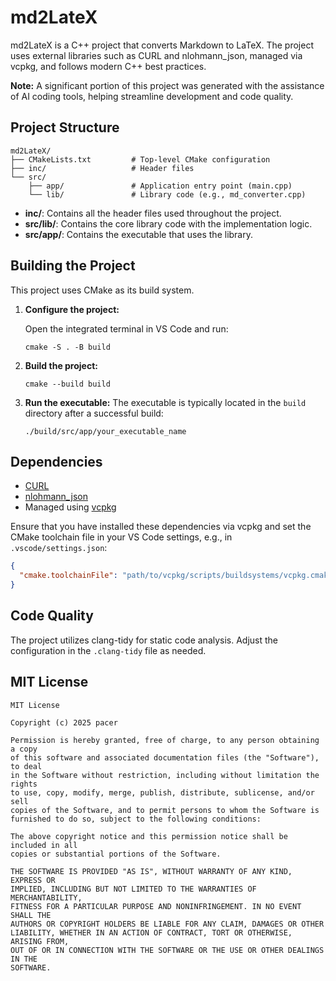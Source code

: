# md2LateX

md2LateX is a C++ project that converts Markdown to LaTeX. The project uses external libraries such as CURL and nlohmann_json, managed via vcpkg, and follows modern C++ best practices.

**Note:** A significant portion of this project was generated with the assistance of AI coding tools, helping streamline development and code quality.

## Project Structure

```
md2LateX/
├── CMakeLists.txt         # Top-level CMake configuration
├── inc/                   # Header files
└── src/
    ├── app/               # Application entry point (main.cpp)
    └── lib/               # Library code (e.g., md_converter.cpp)
```

- **inc/**: Contains all the header files used throughout the project.
- **src/lib/**: Contains the core library code with the implementation logic.
- **src/app/**: Contains the executable that uses the library.

## Building the Project

This project uses CMake as its build system.

1. **Configure the project:**

   Open the integrated terminal in VS Code and run:

   ```shell
   cmake -S . -B build
   ```

2. **Build the project:**

   ```shell
   cmake --build build
   ```

3. **Run the executable:**
   The executable is typically located in the `build` directory after a successful build:
   ```shell
   ./build/src/app/your_executable_name
   ```

## Dependencies

- [CURL](https://curl.se/libcurl/)
- [nlohmann_json](https://github.com/nlohmann/json)
- Managed using [vcpkg](https://github.com/microsoft/vcpkg)

Ensure that you have installed these dependencies via vcpkg and set the CMake toolchain file in your VS Code settings, e.g., in `.vscode/settings.json`:

```json
{
  "cmake.toolchainFile": "path/to/vcpkg/scripts/buildsystems/vcpkg.cmake"
}
```

## Code Quality

The project utilizes clang-tidy for static code analysis. Adjust the configuration in the `.clang-tidy` file as needed.

## MIT License

```
MIT License

Copyright (c) 2025 pacer

Permission is hereby granted, free of charge, to any person obtaining a copy
of this software and associated documentation files (the "Software"), to deal
in the Software without restriction, including without limitation the rights
to use, copy, modify, merge, publish, distribute, sublicense, and/or sell
copies of the Software, and to permit persons to whom the Software is
furnished to do so, subject to the following conditions:

The above copyright notice and this permission notice shall be included in all
copies or substantial portions of the Software.

THE SOFTWARE IS PROVIDED "AS IS", WITHOUT WARRANTY OF ANY KIND, EXPRESS OR
IMPLIED, INCLUDING BUT NOT LIMITED TO THE WARRANTIES OF MERCHANTABILITY,
FITNESS FOR A PARTICULAR PURPOSE AND NONINFRINGEMENT. IN NO EVENT SHALL THE
AUTHORS OR COPYRIGHT HOLDERS BE LIABLE FOR ANY CLAIM, DAMAGES OR OTHER
LIABILITY, WHETHER IN AN ACTION OF CONTRACT, TORT OR OTHERWISE, ARISING FROM,
OUT OF OR IN CONNECTION WITH THE SOFTWARE OR THE USE OR OTHER DEALINGS IN THE
SOFTWARE.
```
